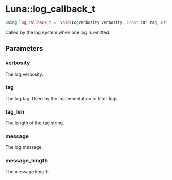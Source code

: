 # Luna::log_callback_t

```c++
using log_callback_t =  void(LogVerbosity verbosity, const c8* tag, usize tag_length, const c8* message, usize message_length)
```

Called by the log system when one log is emitted. 



## Parameters
### verbosity
The log verbosity. 

### tag
The log tag. Used by the implementation to filter logs. 

### tag_len
The length of the tag string. 

### message
The log message. 

### message_length
The message length. 

